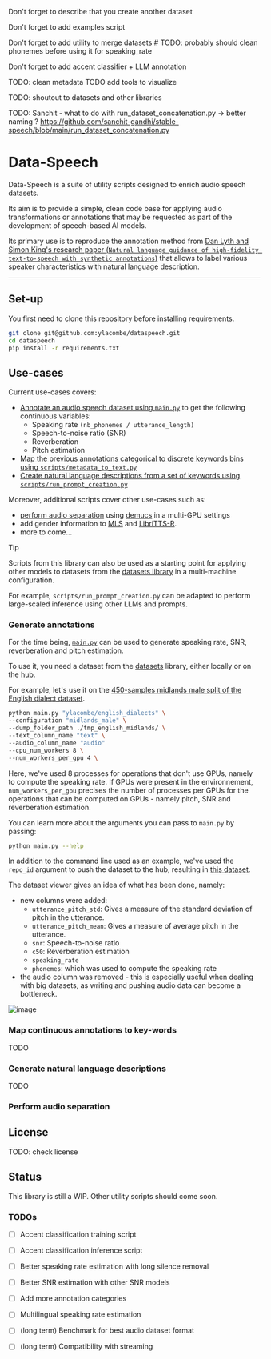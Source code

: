 

Don't forget to describe that you create another dataset

Don't forget to add examples script

Don't forget to add utility to merge datasets
            # TODO: probably should clean phonemes before using it for speaking_rate 


Don't forget to add accent classifier + LLM annotation

TODO: clean metadata
TODO add tools to visualize

TODO: shoutout to datasets and other libraries


TODO: Sanchit - what to do with run_dataset_concatenation.py -> better naming ?
https://github.com/sanchit-gandhi/stable-speech/blob/main/run_dataset_concatenation.py



# Data-Speech

Data-Speech is a suite of utility scripts designed to enrich audio speech datasets. 

Its aim is to provide a simple, clean code base for applying audio transformations or annotations that may be requested as part of the development of speech-based AI models.

Its primary use is to reproduce the annotation method from [Dan Lyth and Simon King's research paper (`Natural language guidance of high-fidelity text-to-speech with synthetic annotations`)](https://arxiv.org/abs/2402.01912) that allows to label various speaker characteristics with natural language description.

---------

## Set-up

You first need to clone this repository before installing requirements.

```sh
git clone git@github.com:ylacombe/dataspeech.git
cd dataspeech
pip install -r requirements.txt
```

## Use-cases

Current use-cases covers:
- [Annotate an audio speech dataset using `main.py`](#generate-annotations) to get the following continuous variables:
    - Speaking rate `(nb_phonemes / utterance_length)`
    - Speech-to-noise ratio (SNR)
    - Reverberation
    - Pitch estimation
- [Map the previous annotations categorical to discrete keywords bins using `scripts/metadata_to_text.py`](#map-continuous-annotations-to-key-words)
- [Create natural language descriptions from a set of keywords using `scripts/run_prompt_creation.py`](#generate-natural-language-descriptions)

Moreover, additional scripts cover other use-cases such as:
- [perform audio separation](#perform-audio-separation) using [demucs](TODO) in a multi-GPU settings
- add gender information to [MLS](TODO) and [LibriTTS-R](TODO).
- more to come...

> [!TIP]
> Scripts from this library can also be used as a starting point for applying other models to datasets from the [datasets library](TODO) in a multi-machine configuration.
> 
> For example, `scripts/run_prompt_creation.py` can be adapted to perform large-scaled inference using other LLMs and prompts.

### Generate annotations

For the time being, [`main.py`](main.py) can be used to generate speaking rate, SNR, reverberation and pitch estimation.

To use it, you need a dataset from the [datasets](https://huggingface.co/docs/datasets/v2.17.0/en/index) library, either locally or on the [hub](https://huggingface.co/datasets).

For example, let's use it on the [450-samples midlands male split of the English dialect dataset](https://huggingface.co/datasets/ylacombe/english_dialects/viewer/midlands_male).

```sh
python main.py "ylacombe/english_dialects" \
--configuration "midlands_male" \
--dump_folder_path ./tmp_english_midlands/ \
--text_column_name "text" \
--audio_column_name "audio"
--cpu_num_workers 8 \
--num_workers_per_gpu 4 \
```

Here, we've used 8 processes for operations that don't use GPUs, namely to compute the speaking rate. If GPUs were present in the environnement, `num_workers_per_gpu` precises the number of processes per GPUs for the operations that can be computed on GPUs - namely pitch, SNR and reverberation estimation.

You can learn more about the arguments you can pass to `main.py` by passing:

```sh
python main.py --help
```

In addition to the command line used as an example, we've used the `repo_id` argument to push the dataset to the hub, resulting in [this dataset](https://huggingface.co/datasets/ylacombe/example_process_dataset).

The dataset viewer gives an idea of what has been done, namely:
- new columns were added:
    - `utterance_pitch_std`: Gives a measure of the standard deviation of pitch in the utterance.
    - `utterance_pitch_mean`: Gives a measure of average pitch in the utterance.
    - `snr`: Speech-to-noise ratio
    - `c50`: Reverberation estimation
    - `speaking_rate`
    - `phonemes`: which was used to compute the speaking rate
- the audio column was removed - this is especially useful when dealing with big datasets, as writing and pushing audio data can become a bottleneck.

![image](https://github.com/ylacombe/dataspeech/assets/52246514/f422a728-f2af-4c8f-bf2a-65c6722bc0c6)


### Map continuous annotations to key-words

TODO

### Generate natural language descriptions

TODO

### Perform audio separation


## License 
TODO: check license


## Status
This library is still a WIP. Other utility scripts should come soon.

### TODOs
- [ ] Accent classification training script
- [ ] Accent classification inference script
- [ ] Better speaking rate estimation with long silence removal
- [ ] Better SNR estimation with other SNR models
- [ ] Add more annotation categories
- [ ] Multilingual speaking rate estimation

- [ ] (long term) Benchmark for best audio dataset format
- [ ] (long term) Compatibility with streaming
